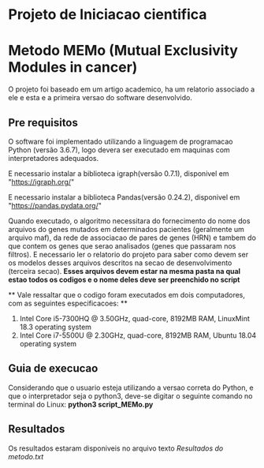 # Projeto de Iniciacao cientifica 
# Metodo MEMo (Mutual Exclusivity Modules in cancer) 

O projeto foi baseado em um artigo academico, ha um relatorio associado a ele e esta e a primeira versao do software desenvolvido.

##  Pre requisitos 
O software foi implementado utilizando a linguagem de programacao Python (versão 3.6.7), logo devera ser executado em maquinas com interpretadores adequados.

E necessario instalar a biblioteca igraph(versão 0.7.1), disponivel em "https://igraph.org/"

E necessario instalar a biblioteca Pandas(versão 0.24.2), disponivel em "https://pandas.pydata.org/"

Quando executado, o algoritmo necessitara do fornecimento do nome dos arquivos do genes mutados em determinados pacientes (geralmente um arquivo maf), da rede de associacao de pares de genes (HRN) e tambem do que contem os genes que serao analisados (genes que passaram nos filtros). E necessario ler o relatorio do projeto para saber como devem ser os modelos desses arquivos descritos na secao de desenvolvimento (terceira secao). **Esses arquivos devem estar na mesma pasta na qual estao todos os codigos e o nome deles deve ser preenchido no script**

** Vale ressaltar que o codigo foram executados em dois computadores, com as seguintes especificacoes: **
1. Intel Core i5-7300HQ @ 3.50GHz, quad-core, 8192MB RAM, LinuxMint 18.3 operating system
2. Intel Core i7-5500U @ 2.30GHz, quad-core, 8192MB RAM, Ubuntu 18.04 operating system

## Guia de execucao
Considerando que o usuario esteja utilizando a versao correta do Python, e que o interpretador seja o python3, deve-se digitar o seguinte comando no terminal do Linux:
**python3 script_MEMo.py**

## Resultados
Os resultados estaram disponiveis no arquivo texto *Resultados do metodo.txt*

